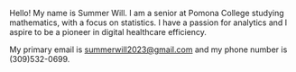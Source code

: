 Hello! My name is Summer Will. I am a senior at Pomona College studying mathematics, with a focus on statistics. I have a passion for analytics and I aspire to be a pioneer in digital healthcare efficiency. 

My primary email is summerwill2023@gmail.com and my phone number is (309)532-0699.

<!---
summerswims/summerswims is a ✨ special ✨ repository because its `README.md` (this file) appears on your GitHub profile.
You can click the Preview link to take a look at your changes.
--->
